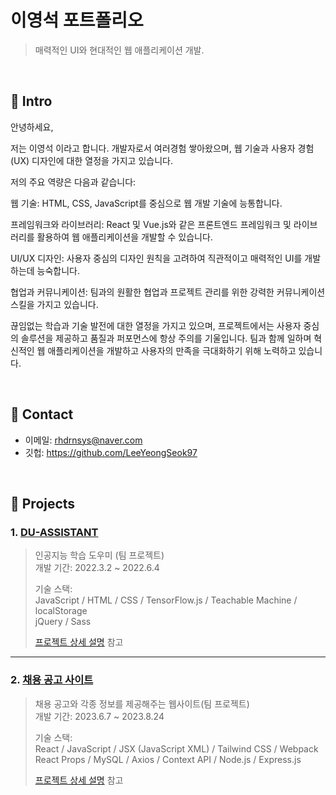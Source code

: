 # 이영석 포트폴리오
>매력적인 UI와 현대적인 웹 애플리케이션 개발.

</br>

## :pushpin: Intro
안녕하세요,

저는 이영석 이라고 합니다. 개발자로서 여러경험 쌓아왔으며, 웹 기술과 사용자 경험(UX) 디자인에 대한 열정을 가지고 있습니다.

저의 주요 역량은 다음과 같습니다:

웹 기술: HTML, CSS, JavaScript를 중심으로 웹 개발 기술에 능통합니다.

프레임워크와 라이브러리: React 및 Vue.js와 같은 프론트엔드 프레임워크 및 라이브러리를 활용하여 웹 애플리케이션을 개발할 수 있습니다.

UI/UX 디자인: 사용자 중심의 디자인 원칙을 고려하여 직관적이고 매력적인 UI를 개발하는데 능숙합니다.

협업과 커뮤니케이션: 팀과의 원활한 협업과 프로젝트 관리를 위한 강력한 커뮤니케이션 스킬을 가지고 있습니다.

끊임없는 학습과 기술 발전에 대한 열정을 가지고 있으며, 프로젝트에서는 사용자 중심의 솔루션을 제공하고 품질과 퍼포먼스에 항상 주의를 기울입니다. 
팀과 함께 일하며 혁신적인 웹 애플리케이션을 개발하고 사용자의 만족을 극대화하기 위해 노력하고 있습니다.



</br>

## :pushpin: Contact
- 이메일: rhdrnsys@naver.com
- 깃헙: https://github.com/LeeYeongSeok97

</br>

## :pushpin: Projects
### 1. [DU-ASSISTANT]()
>인공지능 학습 도우미 (팀 프로젝트)  
>개발 기간: 2022.3.2 ~ 2022.6.4  
>  
>기술 스택:  
>JavaScript / HTML / CSS / TensorFlow.js / Teachable Machine / localStorage  
>jQuery / Sass 
>  
>[프로젝트 상세 설명](https://github.com/LeeYeongSeok97/portfolio-/blob/main/DU-ASSISTANT.md) 참고

---

### 2. [채용 공고 사이트]()
>채용 공고와 각종 정보를 제공해주는 웹사이트(팀 프로젝트)  
>개발 기간: 2023.6.7 ~ 2023.8.24  
>  
>기술 스택:  
>React / JavaScript / JSX (JavaScript XML) / Tailwind CSS / Webpack  
>React Props / MySQL / Axios / Context API / Node.js / Express.js
>  
>[프로젝트 상세 설명](https://github.com/Integerous/goQuality) 참고
